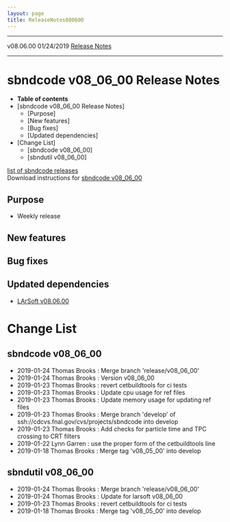 ```yaml
---
layout: page
title: ReleaseNotes080600
---
```


  ----------- ------------ -- -- ------------------------------------------------------
  v08.06.00   01/24/2019         [Release Notes](ReleaseNotes080600.html)
  ----------- ------------ -- -- ------------------------------------------------------



sbndcode v08\_06\_00 Release Notes
======================================================================================

-   **Table of contents**
-   [sbndcode v08\_06\_00 Release
    Notes]
    -   [Purpose]
    -   [New features]
    -   [Bug fixes]
    -   [Updated dependencies]
-   [Change List]
    -   [sbndcode v08\_06\_00]
    -   [sbndutil v08\_06\_00]

[list of sbndcode
releases](List_of_SBND_code_releases.html)\
Download instructions for [sbndcode
v08\_06\_00](http://scisoft.fnal.gov/scisoft/bundles/sbnd/v08_06_00/sbndcode-v08_06_00.html)



Purpose
----------------------------------

-   Weekly release



New features
--------------------------------------------



Bug fixes
--------------------------------------



Updated dependencies
------------------------------------------------------------

-   [LArSoft
    v08.06.00](https://cdcvs.fnal.gov/redmine/projects/larsoft/wiki/ReleaseNotes080600)



Change List
==========================================



sbndcode v08\_06\_00
----------------------------------------------------------

-   2019-01-24 Thomas Brooks : Merge branch \'release/v08\_06\_00\'
-   2019-01-24 Thomas Brooks : Version v08\_06\_00
-   2019-01-23 Thomas Brooks : revert cetbuildtools for ci tests
-   2019-01-23 Thomas Brooks : Update cpu usage for ref files
-   2019-01-23 Thomas Brooks : Update memory usage for updating ref
    files
-   2019-01-23 Thomas Brooks : Merge branch \'develop\' of
    ssh://cdcvs.fnal.gov/cvs/projects/sbndcode into develop
-   2019-01-23 Thomas Brooks : Add checks for particle time and TPC
    crossing to CRT filters
-   2019-01-22 Lynn Garren : use the proper form of the cetbuildtools
    line
-   2019-01-18 Thomas Brooks : Merge tag \'v08\_05\_00\' into develop



sbndutil v08\_06\_00
----------------------------------------------------------

-   2019-01-24 Thomas Brooks : Merge branch \'release/v08\_06\_00\'
-   2019-01-24 Thomas Brooks : Update for larsoft v08\_06\_00
-   2019-01-23 Thomas Brooks : revert cetbuildtools for ci tests
-   2019-01-18 Thomas Brooks : Merge tag \'v08\_05\_00\' into develop
